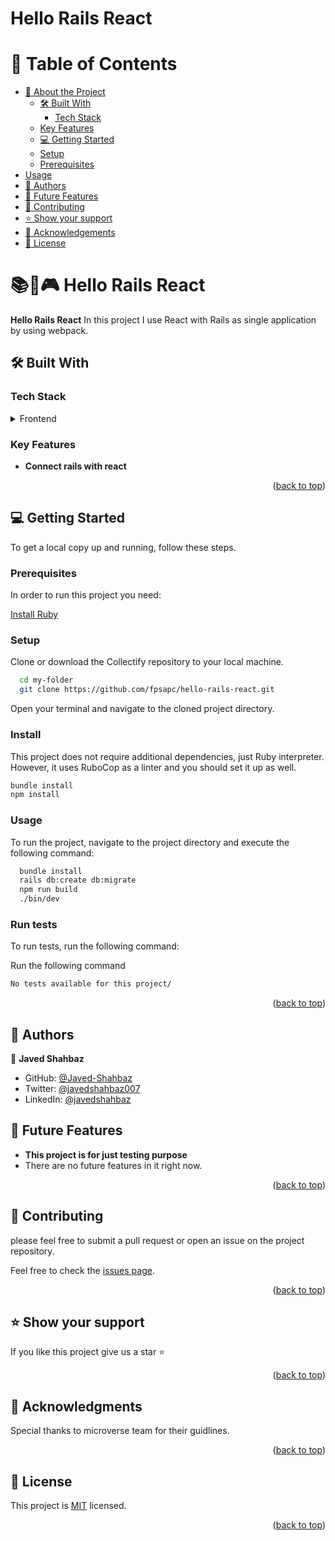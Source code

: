 <a name="readme-top"></a>

# Hello Rails React



<!-- TABLE OF CONTENTS -->

# 📗 Table of Contents

- [📖 About the Project](#about-project)
  - [🛠 Built With](#built-with)
    - [Tech Stack](#tech-stack)
  - [Key Features](#key-features)
  - [💻 Getting Started](#getting-started)
  - [Setup](#setup)
  - [Prerequisites](#prerequisites)
 - [Usage](#usage)
- [👥 Authors](#authors)
- [🔭 Future Features](#future-features)
- [🤝 Contributing](#contributing)
- [⭐️ Show your support](#support)
- [🙏 Acknowledgements](#acknowledgements)
- [📝 License](#license)

<!-- PROJECT DESCRIPTION -->

# 📚🎵🎮 Hello Rails React <a name="about-project"></a>

**Hello Rails React** In this project I use React with Rails as single application by using webpack. 

## 🛠 Built With <a name="built-with"></a>

### Tech Stack <a name="tech-stack"></a>

<!-- <details>
  <summary>Client</summary>
  <ul>
    <li><a href="https://reactjs.org/">React.js</a></li>
  </ul>
</details> -->

<details>
<summary>Frontend</summary>
  <ul>
    <li><a href="https://www.react.dev/">React</a></li>
  </ul>

<summary>Backend</summary>
  <ul>
    <li><a href="https://www.postgresql.org/">PostgreSQL</a></li>
  </ul>
  <ul>
    <li><a href="https://www.ruby.org/">Ruby</a></li>
  </ul>
  <ul>
    <li><a href="https://www.rubyonrails.org/">Ruby on Rails</a></li>
  </ul>
</details>


<!-- Features -->

### Key Features <a name="key-features"></a>

- **Connect rails with react** 

<p align="right">(<a href="#readme-top">back to top</a>)</p>

<!-- GETTING STARTED -->

## 💻 Getting Started <a name="getting-started"></a>

To get a local copy up and running, follow these steps.

### Prerequisites

In order to run this project you need:

[Install Ruby](https://www.ruby-lang.org/en/documentation/installation/)

### Setup

Clone or download the Collectify repository to your local machine.
```sh
  cd my-folder
  git clone https://github.com/fpsapc/hello-rails-react.git
```
Open your terminal and navigate to the cloned project directory.

### Install

This project does not require additional dependencies, just Ruby interpreter. However, it uses RuboCop as a linter and you should set it up as well.

```sh
bundle install
npm install
```


### Usage
 
To run the project, navigate to the project directory and execute the following command:

```sh
  bundle install
  rails db:create db:migrate 
  npm run build
  ./bin/dev
```

### Run tests

To run tests, run the following command:

Run the following command
```sh
No tests available for this project/
```

<p align="right">(<a href="#readme-top">back to top</a>)</p>

## 👥 Authors <a name="authors"></a>

👤 **Javed Shahbaz**

- GitHub: [@Javed-Shahbaz](https://github.com/Javed-Shahbaz)
- Twitter: [@javedshahbaz007](https://twitter.com/javedshahbaz007)
- LinkedIn: [@javedshahbaz](https://www.linkedin.com/in/javedshahbaz/)

<!-- FUTURE FEATURES -->

## 🔭 Future Features <a name="future-features"></a>

- **This project is for just testing purpose**
- There are no future features in it right now.

<p align="right">(<a href="#readme-top">back to top</a>)</p>

<!-- CONTRIBUTING -->

## 🤝 Contributing <a name="contributing"></a>

please feel free to submit a pull request or open an issue on the project repository.

Feel free to check the [issues page](https://github.com/Javed-Shahbaz/hello-rails-react/issues/).

<p align="right">(<a href="#readme-top">back to top</a>)</p>

<!-- SUPPORT -->

## ⭐️ Show your support <a name="support"></a>

If you like this project give us a star ⭐️

<p align="right">(<a href="#readme-top">back to top</a>)</p>

<!-- ACKNOWLEDGEMENTS -->

## 🙏 Acknowledgments <a name="acknowledgements"></a>

Special thanks to microverse team for their guidlines.

<p align="right">(<a href="#readme-top">back to top</a>)</p>


<!-- LICENSE -->

## 📝 License <a name="license"></a>

This project is [MIT](./LICENSE) licensed.


<p align="right">(<a href="#readme-top">back to top</a>)</p>